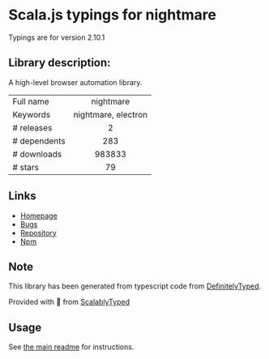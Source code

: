 
# Scala.js typings for nightmare

Typings are for version 2.10.1

## Library description:
A high-level browser automation library.

|                    |                 |
| ------------------ | :-------------: |
| Full name          | nightmare |
| Keywords           | nightmare, electron |
| # releases         | 2 |
| # dependents       | 283 |
| # downloads        | 983833 |
| # stars            | 79 |

## Links
- [Homepage](https://github.com/segmentio/nightmare#readme)
- [Bugs](https://github.com/segmentio/nightmare/issues)
- [Repository](https://github.com/segmentio/nightmare)
- [Npm](https://www.npmjs.com/package/nightmare)
    


## Note
This library has been generated from typescript code from [DefinitelyTyped](https://definitelytyped.org).

Provided with :purple_heart: from [ScalablyTyped](https://github.com/oyvindberg/ScalablyTyped)

## Usage
See [the main readme](../../readme.md) for instructions.


